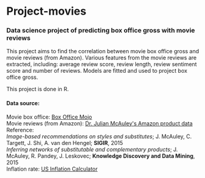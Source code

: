 # Project-movies
### Data science project of predicting box office gross with movie reviews
  
This project aims to find the correlation between movie box office gross and movie reviews (from Amazon). Various features from the movie reviews are extracted, including: average review score, review length, review sentiment score and number of reviews. Models are fitted and used to project box office gross.  
  
This project is done in R.  
  
#### Data source:
Movie box office: [Box Office Mojo](http://www.boxofficemojo.com/daily/?view=bymovie&yr=all&sort=title&order=ASC&p=.htm)  
Movie reviews (from Amazon): [Dr. Julian McAuley's Amazon product data](http://jmcauley.ucsd.edu/data/amazon/)  
Reference:  
*Image-based recommendations on styles and substitutes*; J. McAuley, C. Targett, J. Shi, A. van den Hengel; **SIGIR**, 2015  
*Inferring networks of substitutable and complementary products*; J. McAuley, R. Pandey, J. Leskovec; **Knowledge Discovery and Data Mining**, 2015  
Inflation rate: [US Inflation Calculator](http://www.usinflationcalculator.com/inflation/historical-inflation-rates/)